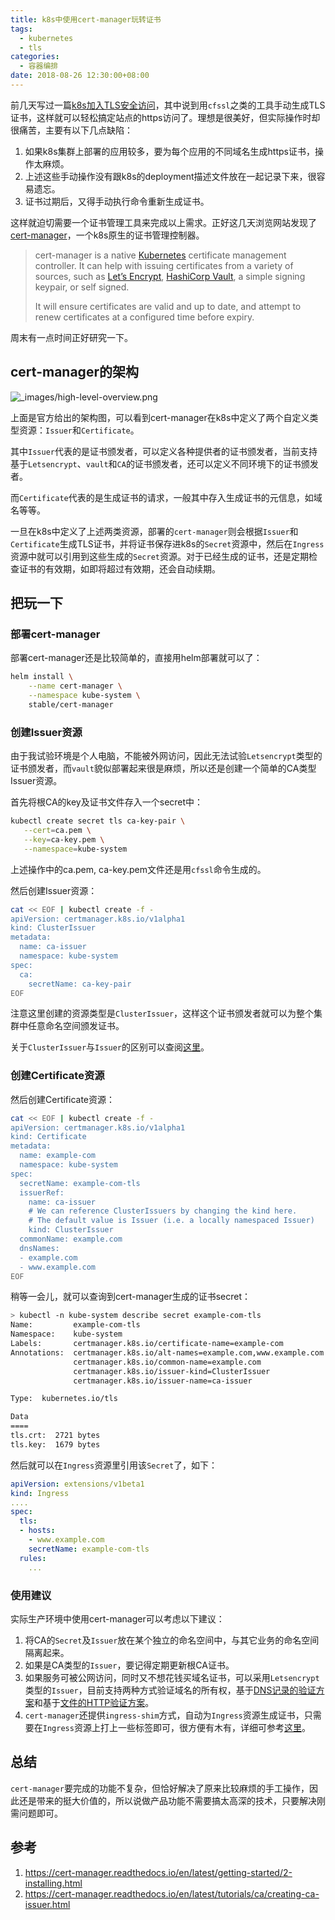 ```yaml
---
title: k8s中使用cert-manager玩转证书
tags:
  - kubernetes
  - tls
categories:
  - 容器编排
date: 2018-08-26 12:30:00+08:00
---
```


前几天写过一篇[k8s加入TLS安全访问](k8s加入TLS安全访问.md)，其中说到用`cfssl`之类的工具手动生成TLS证书，这样就可以轻松搞定站点的https访问了。理想是很美好，但实际操作时却很痛苦，主要有以下几点缺陷：

1. 如果k8s集群上部署的应用较多，要为每个应用的不同域名生成https证书，操作太麻烦。
2. 上述这些手动操作没有跟k8s的deployment描述文件放在一起记录下来，很容易遗忘。
3. 证书过期后，又得手动执行命令重新生成证书。

这样就迫切需要一个证书管理工具来完成以上需求。正好这几天浏览网站发现了[cert-manager](https://cert-manager.readthedocs.io/en/latest/index.html)，一个k8s原生的证书管理控制器。

> cert-manager is a native [Kubernetes](https://kubernetes.io/) certificate management controller. It can help with issuing certificates from a variety of sources, such as [Let’s Encrypt](https://letsencrypt.org/), [HashiCorp Vault](https://www.vaultproject.io/), a simple signing keypair, or self signed.
>
> It will ensure certificates are valid and up to date, and attempt to renew certificates at a configured time before expiry.

周末有一点时间正好研究一下。

## cert-manager的架构

![_images/high-level-overview.png](http://blog-images-1252238296.cosgz.myqcloud.com/high-level-overview.png)

上面是官方给出的架构图，可以看到cert-manager在k8s中定义了两个自定义类型资源：`Issuer`和`Certificate`。

其中`Issuer`代表的是证书颁发者，可以定义各种提供者的证书颁发者，当前支持基于`Letsencrypt`、`vault`和`CA`的证书颁发者，还可以定义不同环境下的证书颁发者。

而`Certificate`代表的是生成证书的请求，一般其中存入生成证书的元信息，如域名等等。

一旦在k8s中定义了上述两类资源，部署的`cert-manager`则会根据`Issuer`和`Certificate`生成TLS证书，并将证书保存进k8s的`Secret`资源中，然后在`Ingress`资源中就可以引用到这些生成的`Secret`资源。对于已经生成的证书，还是定期检查证书的有效期，如即将超过有效期，还会自动续期。

## 把玩一下

### 部署cert-manager

部署cert-manager还是比较简单的，直接用helm部署就可以了：

```bash
helm install \
    --name cert-manager \
    --namespace kube-system \
    stable/cert-manager
```

### 创建Issuer资源

由于我试验环境是个人电脑，不能被外网访问，因此无法试验`Letsencrypt`类型的证书颁发者，而`vault`貌似部署起来很是麻烦，所以还是创建一个简单的CA类型Issuer资源。

首先将根CA的key及证书文件存入一个secret中：

```bash
kubectl create secret tls ca-key-pair \
   --cert=ca.pem \
   --key=ca-key.pem \
   --namespace=kube-system
```

上述操作中的ca.pem,  ca-key.pem文件还是用`cfssl`命令生成的。

然后创建Issuer资源：

```bash
cat << EOF | kubectl create -f -
apiVersion: certmanager.k8s.io/v1alpha1
kind: ClusterIssuer
metadata:
  name: ca-issuer
  namespace: kube-system
spec:
  ca:
    secretName: ca-key-pair
EOF
```

注意这里创建的资源类型是`ClusterIssuer`，这样这个证书颁发者就可以为整个集群中任意命名空间颁发证书。

关于`ClusterIssuer`与`Issuer`的区别可以查阅[这里](https://cert-manager.readthedocs.io/en/latest/getting-started/3-configuring-first-issuer.html)。

### 创建Certificate资源

然后创建Certificate资源：

```bash
cat << EOF | kubectl create -f -
apiVersion: certmanager.k8s.io/v1alpha1
kind: Certificate
metadata:
  name: example-com
  namespace: kube-system
spec:
  secretName: example-com-tls
  issuerRef:
    name: ca-issuer
    # We can reference ClusterIssuers by changing the kind here.
    # The default value is Issuer (i.e. a locally namespaced Issuer)
    kind: ClusterIssuer
  commonName: example.com
  dnsNames:
  - example.com
  - www.example.com
EOF
```

稍等一会儿，就可以查询到cert-manager生成的证书secret：

```bash
> kubectl -n kube-system describe secret example-com-tls
Name:         example-com-tls
Namespace:    kube-system
Labels:       certmanager.k8s.io/certificate-name=example-com
Annotations:  certmanager.k8s.io/alt-names=example.com,www.example.com
              certmanager.k8s.io/common-name=example.com
              certmanager.k8s.io/issuer-kind=ClusterIssuer
              certmanager.k8s.io/issuer-name=ca-issuer

Type:  kubernetes.io/tls

Data
====
tls.crt:  2721 bytes
tls.key:  1679 bytes
```

然后就可以在`Ingress`资源里引用该`Secret`了，如下：

```yaml
apiVersion: extensions/v1beta1
kind: Ingress
....
spec:
  tls:
  - hosts:
    - www.example.com
    secretName: example-com-tls
  rules:
    ...
```

### 使用建议

实际生产环境中使用cert-manager可以考虑以下建议：

1. 将CA的`Secret`及`Issuer`放在某个独立的命名空间中，与其它业务的命名空间隔离起来。
2. 如果是CA类型的`Issuer`，要记得定期更新根CA证书。
3. 如果服务可被公网访问，同时又不想花钱买域名证书，可以采用`Letsencrypt`类型的`Issuer`，目前支持两种方式验证域名的所有权，基于[DNS记录的验证方案](https://cert-manager.readthedocs.io/en/latest/tutorials/acme/dns-validation.html)和基于[文件的HTTP验证方案](https://cert-manager.readthedocs.io/en/latest/tutorials/acme/http-validation.html)。
4. `cert-manager`还提供`ingress-shim`方式，自动为`Ingress`资源生成证书，只需要在`Ingress`资源上打上一些标签即可，很方便有木有，详细可参考[这里](https://cert-manager.readthedocs.io/en/latest/reference/ingress-shim.html)。

## 总结

`cert-manager`要完成的功能不复杂，但恰好解决了原来比较麻烦的手工操作，因此还是带来的挺大价值的，所以说做产品功能不需要搞太高深的技术，只要解决刚需问题即可。

## 参考

1. https://cert-manager.readthedocs.io/en/latest/getting-started/2-installing.html
2. https://cert-manager.readthedocs.io/en/latest/tutorials/ca/creating-ca-issuer.html